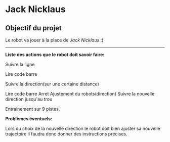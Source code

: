 # Jack Nicklaus

## Objectif du projet

Le robot va jouer à la place de *Jack Nicklaus* :)
__________________________________________________

**Liste des actions que le robot doit savoir faire:**

Suivre la ligne

Lire code barre

Suivre la direction(sur une certaine distance)

Lire code barre
Arret
Ajustement du robots(direction)
Suivre la nouvelle direction jusqu'au trou

Entrainement sur 9 pistes.

**Problèmes éventuels:**

Lors du choix de la nouvelle direction le robot doit bien ajuster sa nouvelle trajectoire il faudra donc donner des instructions précises.










